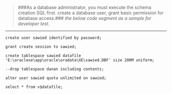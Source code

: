> 
>###As a database administrator, you must execute the schema creation SQL first. create a database user, grant basic permission for database access.###
>*the below code segment as a sample for developer test.*

*************************************************************
`create user sawied identified by password;`

`grant create session to sawied;`

`create tablespace sawied datafile 'E:\oraclexe\app\oracle\oradata\XE\sawied.DBF' size 200M uniform;`

`--drop tablespace danan including contents;`

`alter user sawied quota unlimited on sawied;`

`select * from v$datafile;`